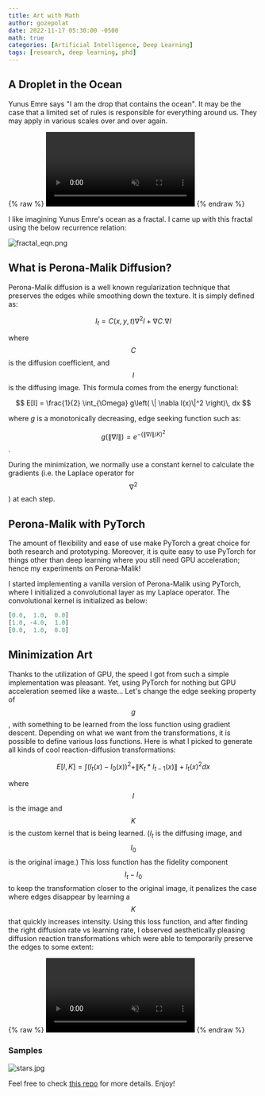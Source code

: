 ```yaml
---
title: Art with Math
author: gozepolat
date: 2022-11-17 05:30:00 -0500
math: true
categories: [Artificial Intelligence, Deep Learning]
tags: [research, deep learning, phd]
---
```


## A Droplet in the Ocean

Yunus Emre says "I am the drop that contains the ocean".  It may be the case that a limited set of rules is responsible for everything around us. They may apply in various scales over and over again.  

{% raw %}
<video autoplay loop muted playsinline>
  <source src="/assets/img/fractal.webm" type="video/webm">
</video>
{% endraw %}

I like imagining Yunus Emre's ocean as a fractal. I came up with this fractal using the below recurrence relation:

![fractal_eqn.png]({{site.baseurl}}/assets/img/fractal_eqn.png)

## What is Perona-Malik Diffusion?

Perona-Malik diffusion is a well known regularization technique that preserves the edges while smoothing down the texture.
It is simply defined as:

$$ I_t = C(x,y,t) \nabla ^2I + \nabla C . \nabla I $$

where $$ C $$ is the diffusion coefficient, and $$ I $$ is the diffusing image. This formula comes from the energy functional:

$$ E[I] = \frac{1}{2} \int_{\Omega} g\left( \| \nabla I(x)\|^2 \right)\, dx $$

where $g$ is a monotonically decreasing, edge seeking function such as:

$$ g\left(\|\nabla I\|\right) = e^{-\left(\|\nabla I\| / K\right)^2} $$.

During the minimization, we normally use a constant kernel to calculate the gradients (i.e. the Laplace operator for $$ \nabla ^2 $$) at each step.

## Perona-Malik with PyTorch

The amount of flexibility and ease of use make PyTorch
a great choice for both research and prototyping. Moreover, it is quite easy to use PyTorch for things other than deep learning where you still need GPU acceleration; hence my experiments on Perona-Malik!

I started implementing a vanilla version of Perona-Malik using PyTorch, where I initialized a convolutional layer as my Laplace operator. The convolutional kernel is initialized as below:

```python
[0.0,  1.0,  0.0]
[1.0, -4.0,  1.0]
[0.0,  1.0,  0.0]
```

## Minimization Art

Thanks to the utilization of GPU, the speed I got from such a simple implementation was pleasant.
Yet, using PyTorch for nothing but GPU acceleration seemed like a waste... Let's change the edge seeking property of $$ g $$,
with something to be learned from the loss function using gradient descent. Depending on what we want from the transformations, it is possible to define various loss functions. Here is what I picked to generate all kinds of cool reaction-diffusion transformations:

$$ E[I, K] = \int (I_t(x) - I_0(x)) ^2 + \|K_t * I_{t-1}(x)\| + I_t(x) ^2 dx $$

where $$ I $$ is the image and $$ K $$ is the custom kernel that is being learned. ($I_t$ is the diffusing image, and $$ I_0 $$ is the original image.) This loss function has the fidelity component $$ I_t - I_0 $$ to keep the transformation closer to the original image,
it penalizes the case where edges disappear by learning a $$ K $$ that quickly increases intensity. Using this loss function,
and after finding the right diffusion rate vs learning rate, I observed aesthetically pleasing diffusion reaction transformations
which were able to temporarily preserve the edges to some extent:

{% raw %}
<video autoplay loop muted playsinline>
  <source src="/assets/img/profile.webm" type="video/webm">
</video>
{% endraw %}

### Samples

![stars.jpg]({{site.baseurl}}/assets/img/stars.jpg)

Feel free to check [this repo](https://github.com/gozepolat/minimization_art) for more details. Enjoy!
